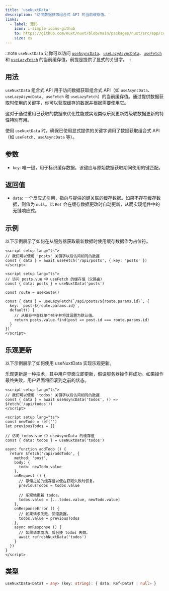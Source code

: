 ```yaml
---
title: 'useNuxtData'
description: '访问数据获取组合式 API 的当前缓存值。'
links:
  - label: 源码
    icon: i-simple-icons-github
    to: https://github.com/nuxt/nuxt/blob/main/packages/nuxt/src/app/composables/asyncData.ts
    size: xs
---
```


::note
`useNuxtData` 让你可以访问 [`useAsyncData`](/docs/api/composables/use-async-data)、[`useLazyAsyncData`](/docs/api/composables/use-lazy-async-data)、[`useFetch`](/docs/api/composables/use-fetch) 和 [`useLazyFetch`](/docs/api/composables/use-lazy-fetch) 的当前缓存值，前提是提供了显式的关键字。
::

## 用法

`useNuxtData` 组合式 API 用于访问数据获取组合式 API（如 `useAsyncData`、`useLazyAsyncData`、`useFetch` 和 `useLazyFetch`）的当前缓存值。通过提供数据获取时使用的关键字，你可以获取缓存的数据并根据需要使用它。

这对于通过重用已获取的数据来优化性能或实现类似乐观更新或级联数据更新的特性特别有用。

使用 `useNuxtData` 时，确保已使用显式提供的关键字调用了数据获取组合式 API（如 `useFetch`、`useAsyncData` 等）。

## 参数

- `key`: 唯一键，用于标识缓存数据。该键应与原始数据获取期间使用的键匹配。

## 返回值

- `data`: 一个反应式引用，指向与提供的键关联的缓存数据。如果不存在缓存数据，则值为 `null`。此 `Ref` 会在缓存数据更改时自动更新，从而实现组件中的无缝响应式。

## 示例

以下示例展示了如何在从服务器获取最新数据时使用缓存数据作为占位符。

```vue [pages/posts.vue]
<script setup lang="ts">
// 我们可以使用 'posts' 关键字以后访问相同的数据
const { data } = await useFetch('/api/posts', { key: 'posts' })
</script>
```

```vue [pages/posts/[id\\].vue]
<script setup lang="ts">
// 访问 posts.vue 中 useFetch 的缓存值（父路由）
const { data: posts } = useNuxtData('posts')

const route = useRoute()

const { data } = useLazyFetch(`/api/posts/${route.params.id}`, {
  key: `post-${route.params.id}`,
  default() {
    // 从缓存中查找单个帖子并将其设置为默认值。
    return posts.value.find(post => post.id === route.params.id)
  }
})
</script>
```

## 乐观更新

以下示例展示了如何使用 useNuxtData 实现乐观更新。

乐观更新是一种技术，其中用户界面立即更新，假设服务器操作将成功。如果操作最终失败，用户界面将回滚到之前的状态。

```vue [pages/todos.vue]
<script setup lang="ts">
// 我们可以使用 'todos' 关键字以后访问相同的数据
const { data } = await useAsyncData('todos', () => $fetch('/api/todos'))
</script>
```

```vue [components/NewTodo.vue]
<script setup lang="ts">
const newTodo = ref('')
let previousTodos = []

// 访问 todos.vue 中 useAsyncData 的缓存值
const { data: todos } = useNuxtData('todos')

async function addTodo () {
  return $fetch('/api/addTodo', {
    method: 'post',
    body: {
      todo: newTodo.value
    },
    onRequest () {
      // 存储之前的缓存值以便在获取失败时恢复。
      previousTodos = todos.value

      // 乐观地更新 todos。
      todos.value = [...todos.value, newTodo.value]
    },
    onResponseError () {
      // 如果请求失败，回滚数据。
      todos.value = previousTodos
    },
    async onResponse () {
      // 如果请求成功，后台使 todos 失效。
      await refreshNuxtData('todos')
    }
  })
}
</script>
```

## 类型

```ts
useNuxtData<DataT = any> (key: string): { data: Ref<DataT | null> }
```
